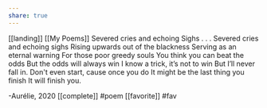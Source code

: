```yaml
---
share: true
---
```

[[landing]] [[My Poems]]
Severed cries and echoing Sighs
.
.
.
Severed cries and echoing sighs
Rising upwards out of the blackness
Serving as an eternal warning
For those poor greedy souls
You think you can beat the odds
But the odds will always win
I know a trick, it’s not to win
But I’ll never fall in. 
Don't even start, 
cause once you do
It might be the last thing you finish
It will finish you.

-Aurélie, 2020
[[complete]]  #poem  [[favorite]] #fav